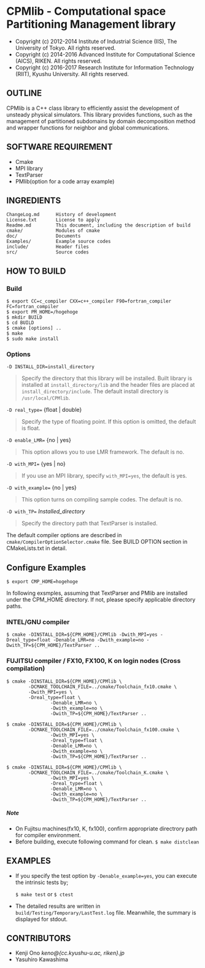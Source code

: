 # CPMlib - Computational space Partitioning Management library

* Copyright (c) 2012-2014 Institute of Industrial Science (IIS), The University of Tokyo. All rights reserved.
* Copyright (c) 2014-2016 Advanced Institute for Computational Science (AICS), RIKEN. All rights reserved.
* Copyright (c) 2016-2017 Research Institute for Information Technology (RIIT), Kyushu University. All rights reserved.

## OUTLINE

CPMlib is a C++ class library to efficiently assist the development of unsteady physical simulators. This library provides functions, such as the management of partitioned subdomains by domain decomposition method and wrapper functions for neighbor and global communications.

## SOFTWARE REQUIREMENT
- Cmake
- MPI library
- TextParser
- PMlib(option for a code array example)


## INGREDIENTS
~~~
ChangeLog.md      History of development
License.txt       License to apply
Readme.md         This document, including the description of build
cmake/            Modules of cmake
doc/              Documents
Examples/         Example source codes
include/          Header files
src/              Source codes
~~~

## HOW TO BUILD

### Build

~~~
$ export CC=c_compiler CXX=c++_compiler F90=fortran_compiler FC=fortran_compiler
$ export PM_HOME=/hogehoge
$ mkdir BUILD
$ cd BUILD
$ cmake [options] ..
$ make
$ sudo make install
~~~


### Options

`-D INSTALL_DIR=install_directory`

>  Specify the directory that this library will be installed. Built library is installed at `install_directory/lib` and the header files are placed at `install_directory/include`. The default install directory is `/usr/local/CPMlib`.

`-D real_type=` {float | double}

>  Specify the type of floating point. If this option is omitted, the default is float.

`-D enable_LMR=` {no | yes}

>  This option allows you to use LMR framework. The default is no.

`-D with_MPI=` {yes | no}

>  If you use an MPI library, specify `with_MPI=yes`, the default is yes.

`-D with_example=` {no | yes}

>  This option turns on compiling sample codes. The default is no.

`-D with_TP=` *Installed_directory*

> Specify the directory path that TextParser is installed.




The default compiler options are described in `cmake/CompilerOptionSelector.cmake` file. See BUILD OPTION section in CMakeLists.txt in detail.


## Configure Examples

`$ export CMP_HOME=hogehoge`

In following exsmples, assuming that TextParser and PMlib are installed under the CPM_HOME directory. If not, please specify applicable directory paths.

### INTEL/GNU compiler

~~~
$ cmake -DINSTALL_DIR=${CPM_HOME}/CPMlib -Dwith_MPI=yes -Dreal_type=float -Denable_LMR=no -Dwith_example=no -Dwith_TP=${CPM_HOME}/TextParser ..
~~~


### FUJITSU compiler / FX10, FX100, K on login nodes (Cross compilation)

~~~
$ cmake -DINSTALL_DIR=${CPM_HOME}/CPMlib \
        -DCMAKE_TOOLCHAIN_FILE=../cmake/Toolchain_fx10.cmake \
        -Dwith_MPI=yes \
        -Dreal_type=float \
				-Denable_LMR=no \
				-Dwith_example=no \
				-Dwith_TP=${CPM_HOME}/TextParser ..

$ cmake -DINSTALL_DIR=${CPM_HOME}/CPMlib \
        -DCMAKE_TOOLCHAIN_FILE=../cmake/Toolchain_fx100.cmake \
				-Dwith_MPI=yes \
				-Dreal_type=float \
				-Denable_LMR=no \
				-Dwith_example=no \
				-Dwith_TP=${CPM_HOME}/TextParser ..

$ cmake -DINSTALL_DIR=${CPM_HOME}/CPMlib \
        -DCMAKE_TOOLCHAIN_FILE=../cmake/Toolchain_K.cmake \
				-Dwith_MPI=yes \
				-Dreal_type=float \
				-Denable_LMR=no \
				-Dwith_example=no \
				-Dwith_TP=${CPM_HOME}/TextParser ..
~~~


##### Note
- On Fujitsu machines(fx10, K, fx100), confirm appropriate directrory path for compiler environment.
- Before building, execute following command for clean. `$ make distclean`


## EXAMPLES

* If you specify the test option by `-Denable_example=yes`, you can
execute the intrinsic tests by;

	`$ make test` or `$ ctest`

* The detailed results are written in `build/Testing/Temporary/LastTest.log` file.
Meanwhile, the summary is displayed for stdout.




## CONTRIBUTORS

* Kenji     Ono      *keno@{cc.kyushu-u.ac, riken}.jp*
* Yasuhiro  Kawashima

